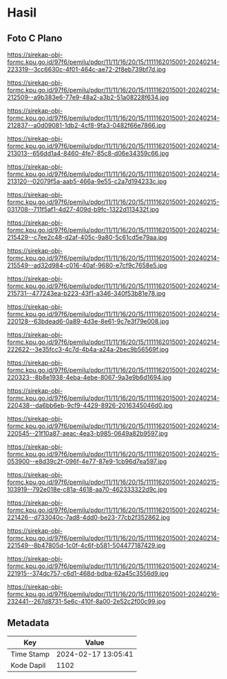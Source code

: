 # Hasil

## Foto C Plano

https://sirekap-obj-formc.kpu.go.id/97f6/pemilu/pdpr/11/11/16/20/15/1111162015001-20240214-223319--3cc6630c-4f01-464c-ae72-2f8eb739bf7d.jpg

https://sirekap-obj-formc.kpu.go.id/97f6/pemilu/pdpr/11/11/16/20/15/1111162015001-20240214-212509--a9b383e6-77e9-48a2-a3b2-51a08228f634.jpg

https://sirekap-obj-formc.kpu.go.id/97f6/pemilu/pdpr/11/11/16/20/15/1111162015001-20240214-212837--a0d09081-1db2-4cf8-9fa3-0482f66e7866.jpg

https://sirekap-obj-formc.kpu.go.id/97f6/pemilu/pdpr/11/11/16/20/15/1111162015001-20240214-213013--656dd1a4-8460-4fe7-85c8-d06e34359c66.jpg

https://sirekap-obj-formc.kpu.go.id/97f6/pemilu/pdpr/11/11/16/20/15/1111162015001-20240214-213120--02079f5a-aab5-466a-9e55-c2a7d194233c.jpg

https://sirekap-obj-formc.kpu.go.id/97f6/pemilu/pdpr/11/11/16/20/15/1111162015001-20240215-031708--711f5af1-4d27-409d-b9fc-1322d113432f.jpg

https://sirekap-obj-formc.kpu.go.id/97f6/pemilu/pdpr/11/11/16/20/15/1111162015001-20240214-215429--c7ee2c48-d2af-405c-9a80-5c61cd5e79aa.jpg

https://sirekap-obj-formc.kpu.go.id/97f6/pemilu/pdpr/11/11/16/20/15/1111162015001-20240214-215549--ad32d984-c016-40af-9680-e7cf9c7658e5.jpg

https://sirekap-obj-formc.kpu.go.id/97f6/pemilu/pdpr/11/11/16/20/15/1111162015001-20240214-215731--477243ea-b223-43f1-a346-340f53b81e78.jpg

https://sirekap-obj-formc.kpu.go.id/97f6/pemilu/pdpr/11/11/16/20/15/1111162015001-20240214-220128--63bdead6-0a89-4d3e-8e61-9c7e3f79e008.jpg

https://sirekap-obj-formc.kpu.go.id/97f6/pemilu/pdpr/11/11/16/20/15/1111162015001-20240214-222622--3e35fcc3-4c7d-4b4a-a24a-2bec9b56569f.jpg

https://sirekap-obj-formc.kpu.go.id/97f6/pemilu/pdpr/11/11/16/20/15/1111162015001-20240214-220323--8b8e1938-4eba-4ebe-8067-9a3e9b6d1694.jpg

https://sirekap-obj-formc.kpu.go.id/97f6/pemilu/pdpr/11/11/16/20/15/1111162015001-20240214-220438--da6bb6eb-9cf9-4429-8926-2016345046d0.jpg

https://sirekap-obj-formc.kpu.go.id/97f6/pemilu/pdpr/11/11/16/20/15/1111162015001-20240214-220545--21f10a87-aeac-4ea3-b985-0649a82b9597.jpg

https://sirekap-obj-formc.kpu.go.id/97f6/pemilu/pdpr/11/11/16/20/15/1111162015001-20240215-053900--e8d39c2f-096f-4e77-87e9-1cb96d7ea597.jpg

https://sirekap-obj-formc.kpu.go.id/97f6/pemilu/pdpr/11/11/16/20/15/1111162015001-20240215-103919--792e018e-c81a-4618-aa70-462333322d9c.jpg

https://sirekap-obj-formc.kpu.go.id/97f6/pemilu/pdpr/11/11/16/20/15/1111162015001-20240214-221426--d733040c-7ad8-4dd0-be23-77cb2f352862.jpg

https://sirekap-obj-formc.kpu.go.id/97f6/pemilu/pdpr/11/11/16/20/15/1111162015001-20240214-221549--8b47805d-1c0f-4c6f-b581-504477187429.jpg

https://sirekap-obj-formc.kpu.go.id/97f6/pemilu/pdpr/11/11/16/20/15/1111162015001-20240214-221915--374dc757-c6d1-468d-bdba-62a45c3556d9.jpg

https://sirekap-obj-formc.kpu.go.id/97f6/pemilu/pdpr/11/11/16/20/15/1111162015001-20240216-232441--267d8731-5e6c-410f-8a00-2e52c2f00c99.jpg


## Metadata

| Key        | Value               |
| ---------- | ------------------- |
| Time Stamp | 2024-02-17 13:05:41 |
| Kode Dapil | 1102                |




